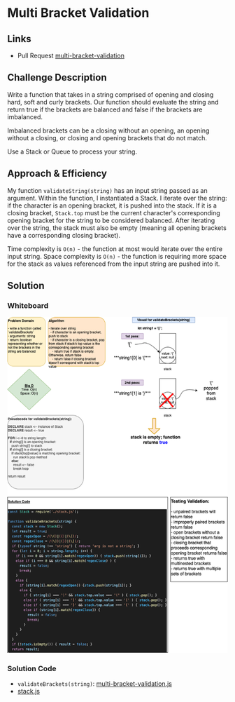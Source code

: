 # Multi Bracket Validation

## Links

- Pull Request [multi-bracket-validation](https://github.com/dcalhoun286/data-structures-and-algorithms/pull/39)

## Challenge Description

Write a function that takes in a string comprised of opening and closing hard, soft and curly brackets. Our function should evaluate the string and return true if the brackets are balanced and false if the brackets are imbalanced.

Imbalanced brackets can be a closing without an opening, an opening without a closing, or closing and opening brackets that do not match.

Use a Stack or Queue to process your string.

## Approach & Efficiency

My function `validateString(string)` has an input string passed as an argument. Within the function, I instantiated a Stack. I iterate over the string: if the character is an opening bracket, it is pushed into the stack. If it is a closing bracket, `Stack.top` must be the current character's corresponding opening bracket for the string to be considered balanced. After iterating over the string, the stack must also be empty (meaning all opening brackets have a corresponding closing bracket).

Time complexity is `O(n)` - the function at most would iterate over the entire input string.
Space complexity is `O(n)` - the function is requiring more space for the stack as values referenced from the input string are pushed into it.

## Solution

### Whiteboard

![Whiteboard](assets/multi-bracket-validation.drawio.png)

### Solution Code

- `validateBrackets(string)`: [multi-bracket-validation.js](./lib/multi-bracket-validation.js)
- [stack.js](./lib/stack.js)
